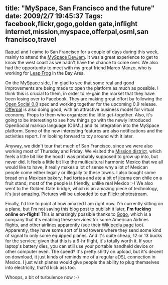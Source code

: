 title: "MySpace, San Francisco and the future"
date: 2009/2/7 19:45:37
Tags: facebook,flickr,gogo,golden gate,inflight internet,mission,myspace,offerpal,osml,san francisco,travel
---
<a href="http://maggit.net">Raquel</a> and I came to San Francisco for a couple of days during this week, mainly to attend the <a href="http://myspacedevjam.eventbrite.com/">MySpace DevJam</a>. It was a great experience to get to know the west coast as we hadn't have the chance to come over. We also had the opportunity to meet with my great friend Marco Manzo, who is working for <a href="http://leapfrog.com">Leap Frog</a> in the Bay Area.

On the MySpace side, I'm glad to see that some real and good improvements are being made to open the platform as much as possible. I think this is crucial to them, in order to re-gain the market that they have been losing over to Facebook. They are making great effort by following the <a href="http://code.google.com/apis/opensocial/docs/releasenotes.html">Open Social 0.8</a> spec and working together for the upcoming 0.9 release. <a href="http://www.offerpalmedia.com/">Offerpal</a> is also doing good, with an attractive business model for virtual economy. Props to them who organized the little get-together. Also, it's going to be interesting to see how things go with the newly introduced OpenSocial markup language (OSML) and its integration into the MySpace platform. Some of the new interesting features are also notifications and the activities report. I'm looking forward to toy around with it later.

Anyway, we didn't tour that much of San Francisco, since we were also working most of Thursday and Friday. We visited the <a href="http://en.wikipedia.org/wiki/Mission_District">Mission district</a>, which feels a little bit like the hood I was probably supposed to grow up into, but never did. It feels a little bit like the multicultural harmonic Mexico that we all would like to have, it really makes a lot of sense why a lot of Mexican people come either legally or illegally to these towns. I also bought some bread on a Mexican bakery, had tortas and ate a bit of jícama con chile on a fruit stand; most of the people is friendly, unlike real Mexico :-) We also went to the Golden Gate bridge, which is an amazing piece of technology, it's just amazing. Pictures will be uploaded to <a href="http://flickr.com/photos/raquelydavid">our Flickr photostream</a>.

Finally, I'd like to point at how amazed I am right now. I'm currently sitting on a plane, but I'm not saving this blog post to publish it later, <strong>I'm fucking online on-flight!</strong> This is amazingly possible thanks to <a href="http://www.gogoinflight.com/">Gogo</a>, which is a company that it's enabling these services for some American Airlines flights, and other airlines apparently (see their <a href="http://en.wikipedia.org/wiki/Gogo_Inflight_Internet">Wikipedia page</a> too). Apparently, they have some sort of land towers where they send some kind of signal to only some equipped planes. And it's quite cheap, 12 or 13 bucks for the service; given that this is a 6-hr flight, it's totally worth it. If your laptop's battery dies, you can still use your portable handheld device or other computer even. The speed? It's pretty shitty on upload, but it's decent on download, it just kinds of reminds me of a regular aDSL connection in Mexico. I just wish planes would give people the ability to plug themselves into electricity, that'd kick ass too.

Whoops, a bit of turbulence now :-)